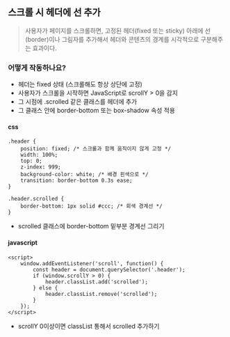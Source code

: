 ## 스크롤 시 헤더에 선 추가	
> 사용자가 페이지를 스크롤하면, 고정된 헤더(fixed 또는 sticky) 아래에 선(border)이나 그림자를 추가해서 헤더와 콘텐츠의 경계를 시각적으로 구분해주는 효과이다.

### 어떻게 작동하나요?
+ 헤더는 fixed 상태 (스크롤해도 항상 상단에 고정)
+ 사용자가 스크롤을 시작하면 JavaScript로 scrollY > 0을 감지
+ 그 시점에 .scrolled 같은 클래스를 헤더에 추가
+ 그 클래스 안에 border-bottom 또는 box-shadow 속성 적용

#### css
```
.header {
    position: fixed; /* 스크롤과 함께 움직이지 않게 고정 */
    width: 100%;
    top: 0;
    z-index: 999;
    background-color: white; /* 배경 흰색으로 */
    transition: border-bottom 0.3s ease;
}

.header.scrolled {
    border-bottom: 1px solid #ccc; /* 회색 경계선 */
}

```
+ scrolled 클래스에 border-bottom 밑부분 경계선 그리기

#### javascript
```
<script>
    window.addEventListener('scroll', function() {
        const header = document.querySelector('.header');
        if (window.scrollY > 0) {
            header.classList.add('scrolled');
        } else {
            header.classList.remove('scrolled');
        }
    });
</script>

```
+ scrollY 0이상이면 classList 통해서 scrolled 추가하기 

